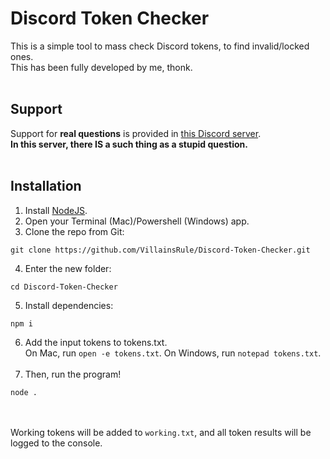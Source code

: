 # Discord Token Checker
This is a simple tool to mass check Discord tokens, to find invalid/locked ones.<br>This has been fully developed by me, thonk.<br><br>

## Support
Support for **real questions** is provided in [this Discord server](https://discord.gg/AwzRJcN6By).<br>
**In this server, there IS a such thing as a stupid question.**<br><br>

## Installation
1. Install [NodeJS](https://nodejs.org/en/download/current).
2. Open your Terminal (Mac)/Powershell (Windows) app.
3. Clone the repo from Git:
```
git clone https://github.com/VillainsRule/Discord-Token-Checker.git
```
4. Enter the new folder:
```
cd Discord-Token-Checker
```
5. Install dependencies:
```
npm i
```
6. Add the input tokens to tokens.txt.<br>On Mac, run `open -e tokens.txt`. On Windows, run `notepad tokens.txt`.<br><br>
7. Then, run the program!
```
node .
```
<br><br>
Working tokens will be added to `working.txt`, and all token results will be logged to the console.

